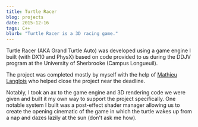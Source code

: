 ```yaml
---
title: Turtle Racer
blog: projects
date: 2015-12-16
tags: C++
blurb: "Turtle Racer is a 3D racing game."
---
```

Turtle Racer (AKA Grand Turtle Auto) was developed using a game engine I built (with DX10 and PhysX) based on code provided to us during the DDJV program at the University of Sherbrooke (Campus Longueuil).

The project was completed mostly by myself with the help of [Mathieu Langlois](https://www.linkedin.com/in/mathieu-langlois-a019a1100) who helped close the project near the deadline.

Notably, I took an ax to the game engine and 3D rendering code we were given and built it my own way to support the project specifically. One notable system I built was a post-effect shader manager allowing us to create the opening cinematic of the game in which the turtle wakes up from a nap and dazes lazily at the sun (don't ask me how).
